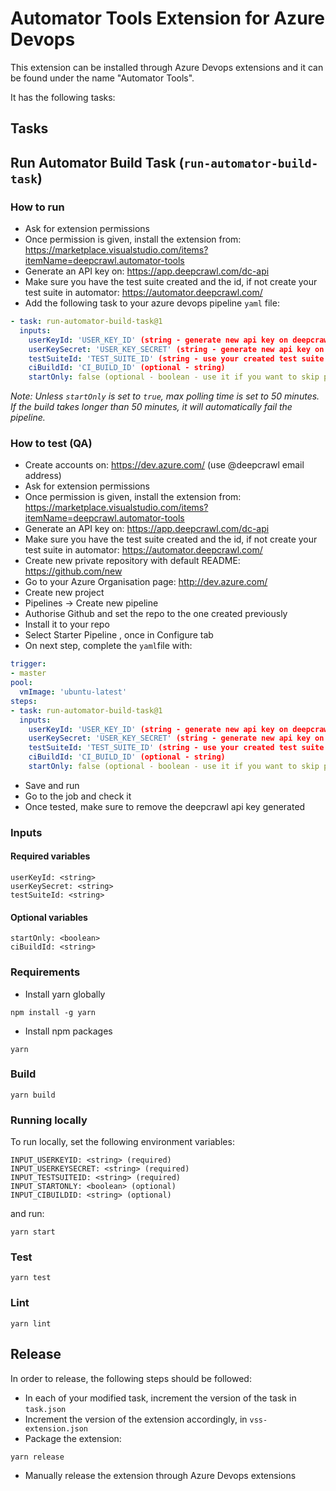 # Automator Tools Extension for Azure Devops

This extension can be installed through Azure Devops extensions and it can be found under the name "Automator Tools".

It has the following tasks:

## Tasks

## Run Automator Build Task (`run-automator-build-task`)

### How to run

- Ask for extension permissions
- Once permission is given, install the extension from: https://marketplace.visualstudio.com/items?itemName=deepcrawl.automator-tools
- Generate an API key on: https://app.deepcrawl.com/dc-api
- Make sure you have the test suite created and the id, if not create your test suite in automator: https://automator.deepcrawl.com/
- Add the following task to your azure devops pipeline `yaml` file:

```yaml
- task: run-automator-build-task@1
  inputs:
    userKeyId: 'USER_KEY_ID' (string - generate new api key on deepcrawl core app)
    userKeySecret: 'USER_KEY_SECRET' (string - generate new api key on deepcrawl core app)
    testSuiteId: 'TEST_SUITE_ID' (string - use your created test suite id)
    ciBuildId: 'CI_BUILD_ID' (optional - string)
    startOnly: false (optional - boolean - use it if you want to skip polling)
```

*Note: Unless `startOnly` is set to `true`, max polling time is set to 50 minutes. If the build takes longer than 50 minutes, it will automatically fail the pipeline.* 

### How to test (QA)

- Create accounts on: https://dev.azure.com/ (use @deepcrawl email address)
- Ask for extension permissions
- Once permission is given, install the extension from: https://marketplace.visualstudio.com/items?itemName=deepcrawl.automator-tools
- Generate an API key on: https://app.deepcrawl.com/dc-api
- Make sure you have the test suite created and the id, if not create your test suite in automator: https://automator.deepcrawl.com/
- Create new private repository with default README: https://github.com/new
- Go to your Azure Organisation page: http://dev.azure.com/
- Create new project
- Pipelines -> Create new pipeline
- Authorise Github and set the repo to the one created previously
- Install it to your repo
- Select Starter Pipeline , once in Configure tab
- On next step, complete the `yaml`file with:

```yaml
trigger:
- master
pool:
  vmImage: 'ubuntu-latest'
steps:
- task: run-automator-build-task@1
  inputs:
    userKeyId: 'USER_KEY_ID' (string - generate new api key on deepcrawl core app)
    userKeySecret: 'USER_KEY_SECRET' (string - generate new api key on deepcrawl core app)
    testSuiteId: 'TEST_SUITE_ID' (string - use your created test suite id)
    ciBuildId: 'CI_BUILD_ID' (optional - string)
    startOnly: false (optional - boolean - use it if you want to skip polling)
```

- Save and run
- Go to the job and check it
- Once tested, make sure to remove the deepcrawl api key generated 

### Inputs

#### Required variables

```
userKeyId: <string>
userKeySecret: <string>
testSuiteId: <string>
```

#### Optional variables

```
startOnly: <boolean>
ciBuildId: <string>
```

### Requirements

- Install yarn globally

```
npm install -g yarn
```

- Install npm packages

```
yarn
```

### Build

```
yarn build
```

### Running locally

To run locally, set the following environment variables:

```
INPUT_USERKEYID: <string> (required)
INPUT_USERKEYSECRET: <string> (required)
INPUT_TESTSUITEID: <string> (required)
INPUT_STARTONLY: <boolean> (optional)
INPUT_CIBUILDID: <string> (optional)
```

and run:

```
yarn start
```

### Test

```
yarn test
```

### Lint

```
yarn lint
```

## Release

In order to release, the following steps should be followed:

- In each of your modified task, increment the version of the task in `task.json`
- Increment the version of the extension accordingly, in `vss-extension.json`
- Package the extension:
```
yarn release
```
- Manually release the extension through Azure Devops extensions

